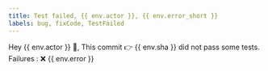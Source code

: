 ```yaml
---
title: Test failed, {{ env.actor }}, {{ env.error_short }}
labels: bug, fixCode, TestFailed
---
```

Hey {{ env.actor }} 👋, This commit 👉 {{ env.sha }} did not pass some tests.
Failures :
❌ {{ env.error }}